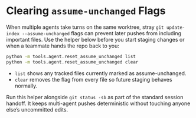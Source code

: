 # Clearing `assume-unchanged` Flags

When multiple agents take turns on the same worktree, stray `git update-index --assume-unchanged` flags can prevent later pushes from including important files. Use the helper below before you start staging changes or when a teammate hands the repo back to you:

```bash
python -m tools.agent.reset_assume_unchanged list
python -m tools.agent.reset_assume_unchanged clear
```

- `list` shows any tracked files currently marked as assume-unchanged.
- `clear` removes the flag from every file so future staging behaves normally.

Run this helper alongside `git status -sb` as part of the standard session handoff. It keeps multi-agent pushes deterministic without touching anyone else’s uncommitted edits.
